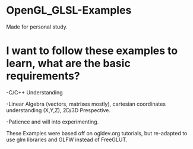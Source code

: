 # OpenGL_GLSL-Examples
Made for personal study.

# I want to follow these examples to learn, what are the basic requirements?
-C/C++ Understanding

-Linear Algebra (vectors, matrixes mostly), cartesian coordinates understanding (X,Y,Z), 2D/3D Prespective.

-Patience and will into experimenting.

These Examples were based off on ogldev.org tutorials, but re-adapted to use glm libraries and GLFW instead of FreeGLUT.

